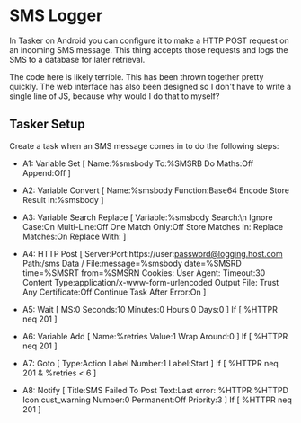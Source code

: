 SMS Logger
==========

In Tasker on Android you can configure it to make a HTTP POST request on an incoming SMS message. This thing accepts those requests and logs the SMS to a database for later retrieval.

The code here is likely terrible. This has been thrown together pretty quickly. The web interface has also been designed so I don't have to write a single line of JS, because why would I do that to myself?

Tasker Setup
------------

Create a task when an SMS message comes in to do the following steps:

* A1: Variable Set [ Name:%smsbody To:%SMSRB Do Maths:Off Append:Off ] 

* A2: Variable Convert [ Name:%smsbody Function:Base64 Encode Store Result In:%smsbody ] 

* A3: Variable Search Replace [ Variable:%smsbody Search:\n Ignore Case:On Multi-Line:Off One Match Only:Off Store Matches In: Replace Matches:On Replace With: ] 

* A4: HTTP Post [ Server:Port:https://user:password@logging.host.com Path:/sms Data / File:message=%smsbody
  date=%SMSRD
  time=%SMSRT
  from=%SMSRN Cookies: User Agent: Timeout:30 Content Type:application/x-www-form-urlencoded Output File: Trust Any Certificate:Off Continue Task After Error:On ] 

* A5: Wait [ MS:0 Seconds:10 Minutes:0 Hours:0 Days:0 ] If [ %HTTPR neq 201 ]

* A6: Variable Add [ Name:%retries Value:1 Wrap Around:0 ] If [ %HTTPR neq 201 ]

* A7: Goto [ Type:Action Label Number:1 Label:Start ] If [ %HTTPR neq 201 & %retries < 6 ]

* A8: Notify [ Title:SMS Failed To Post Text:Last error: %HTTPR %HTTPD Icon:cust\_warning Number:0 Permanent:Off Priority:3 ] If [ %HTTPR neq 201 ]

